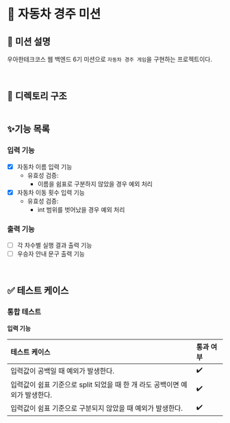 # 🏁 자동차 경주 미션

## 📌 미션 설명
우아한테크코스 웹 백엔드 6기 미션으로 `자동차 경주 게임`을 구현하는 프로젝트이다.

<br/>

## 📂 디렉토리 구조
```
```

## ✨기능 목록

### 입력 기능
- [X] 자동차 이름 입력 기능
  - 유효성 검증:
    - 이름을 쉼표로 구분하지 않았을 경우 예외 처리
- [X] 자동차 이동 횟수 입력 기능
  - 유효성 검증:
    - int 범위를 벗어났을 경우 예외 처리

### 출력 기능
- [ ] 각 차수별 실행 결과 출력 기능
- [ ] 우승자 안내 문구 출력 기능

<br/>

## ✅ 테스트 케이스

### 통합 테스트

**입력 기능**

| 테스트 케이스                                        | 통과 여부 |
|:-----------------------------------------------|:------|
| 입력값이 공백일 때 예외가 발생한다.                           | ✔️️   |
| 입력값이 쉼표 기준으로 split 되었을 때 한 개 라도 공백이면 예외가 발생한다. | ✔️    |
| 입력값이 쉼표 기준으로 구분되지 않았을 때 예외가 발생한다.              | ✔️️   |
